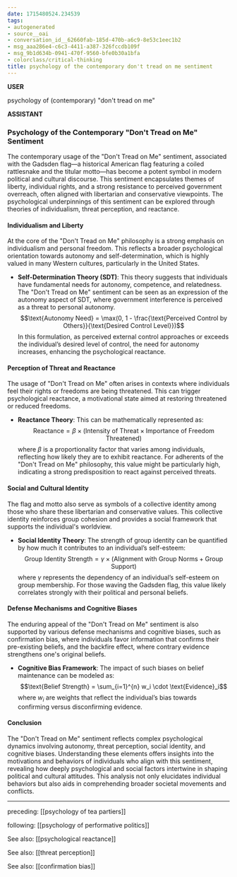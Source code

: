 ```yaml
---
date: 1715480524.234539
tags:
- autogenerated
- source__oai
- conversation_id__62660fab-185d-470b-a6c9-8e53c1eec1b2
- msg_aaa286e4-c6c3-4411-a387-326fccdb109f
- msg_9b1d634b-0941-470f-9560-bfe0b30a1bfa
- colorclass/critical-thinking
title: psychology of the contemporary don't tread on me sentiment
---
```


**USER**

psychology of (contemporary) "don't tread on me"


**ASSISTANT**

### Psychology of the Contemporary "Don't Tread on Me" Sentiment

The contemporary usage of the "Don't Tread on Me" sentiment, associated with the Gadsden flag—a historical American flag featuring a coiled rattlesnake and the titular motto—has become a potent symbol in modern political and cultural discourse. This sentiment encapsulates themes of liberty, individual rights, and a strong resistance to perceived government overreach, often aligned with libertarian and conservative viewpoints. The psychological underpinnings of this sentiment can be explored through theories of individualism, threat perception, and reactance.

#### Individualism and Liberty

At the core of the "Don't Tread on Me" philosophy is a strong emphasis on individualism and personal freedom. This reflects a broader psychological orientation towards autonomy and self-determination, which is highly valued in many Western cultures, particularly in the United States.

- **Self-Determination Theory (SDT)**: This theory suggests that individuals have fundamental needs for autonomy, competence, and relatedness. The "Don't Tread on Me" sentiment can be seen as an expression of the autonomy aspect of SDT, where government interference is perceived as a threat to personal autonomy.
  $$\text{Autonomy Need} = \max(0, 1 - \frac{\text{Perceived Control by Others}}{\text{Desired Control Level}})$$
  In this formulation, as perceived external control approaches or exceeds the individual’s desired level of control, the need for autonomy increases, enhancing the psychological reactance.

#### Perception of Threat and Reactance

The usage of "Don't Tread on Me" often arises in contexts where individuals feel their rights or freedoms are being threatened. This can trigger psychological reactance, a motivational state aimed at restoring threatened or reduced freedoms.

- **Reactance Theory**: This can be mathematically represented as:
  $$\text{Reactance} = \beta \times (\text{Intensity of Threat} \times \text{Importance of Freedom Threatened})$$
  where $\beta$ is a proportionality factor that varies among individuals, reflecting how likely they are to exhibit reactance. For adherents of the "Don't Tread on Me" philosophy, this value might be particularly high, indicating a strong predisposition to react against perceived threats.

#### Social and Cultural Identity

The flag and motto also serve as symbols of a collective identity among those who share these libertarian and conservative values. This collective identity reinforces group cohesion and provides a social framework that supports the individual's worldview.

- **Social Identity Theory**: The strength of group identity can be quantified by how much it contributes to an individual’s self-esteem:
  $$\text{Group Identity Strength} = \gamma \times (\text{Alignment with Group Norms} + \text{Group Support})$$
  where $\gamma$ represents the dependency of an individual’s self-esteem on group membership. For those waving the Gadsden flag, this value likely correlates strongly with their political and personal beliefs.

#### Defense Mechanisms and Cognitive Biases

The enduring appeal of the "Don't Tread on Me" sentiment is also supported by various defense mechanisms and cognitive biases, such as confirmation bias, where individuals favor information that confirms their pre-existing beliefs, and the backfire effect, where contrary evidence strengthens one's original beliefs.

- **Cognitive Bias Framework**: The impact of such biases on belief maintenance can be modeled as:
  $$\text{Belief Strength} = \sum_{i=1}^{n} w_i \cdot \text{Evidence}_i$$
  where $w_i$ are weights that reflect the individual’s bias towards confirming versus disconfirming evidence.

#### Conclusion

The "Don't Tread on Me" sentiment reflects complex psychological dynamics involving autonomy, threat perception, social identity, and cognitive biases. Understanding these elements offers insights into the motivations and behaviors of individuals who align with this sentiment, revealing how deeply psychological and social factors intertwine in shaping political and cultural attitudes. This analysis not only elucidates individual behaviors but also aids in comprehending broader societal movements and conflicts.


---

preceding: [[psychology of tea partiers]]  


following: [[psychology of performative politics]]

See also: [[psychological reactance]]


See also: [[threat perception]]


See also: [[confirmation bias]]